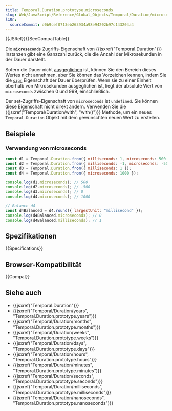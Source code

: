 ```yaml
---
title: Temporal.Duration.prototype.microseconds
slug: Web/JavaScript/Reference/Global_Objects/Temporal/Duration/microseconds
l10n:
  sourceCommit: d0b9cef0713eb263934a98e94202b97c143204a4
---
```


{{JSRef}}{{SeeCompatTable}}

Die **`microseconds`** Zugriffs-Eigenschaft von {{jsxref("Temporal.Duration")}} Instanzen gibt eine Ganzzahl zurück, die die Anzahl der Mikrosekunden in der Dauer darstellt.

Sofern die Dauer nicht [ausgeglichen](/de/docs/Web/JavaScript/Reference/Global_Objects/Temporal/Duration#duration_balancing) ist, können Sie den Bereich dieses Wertes nicht annehmen, aber Sie können das Vorzeichen kennen, indem Sie die [`sign`](/de/docs/Web/JavaScript/Reference/Global_Objects/Temporal/Duration/sign) Eigenschaft der Dauer überprüfen. Wenn sie zu einer Einheit oberhalb von Mikrosekunden ausgeglichen ist, liegt der absolute Wert von `microseconds` zwischen 0 und 999, einschließlich.

Der set-Zugriffs-Eigenschaft von `microseconds` ist `undefined`. Sie können diese Eigenschaft nicht direkt ändern. Verwenden Sie die {{jsxref("Temporal/Duration/with", "with()")}} Methode, um ein neues `Temporal.Duration` Objekt mit dem gewünschten neuen Wert zu erstellen.

## Beispiele

### Verwendung von microseconds

```js
const d1 = Temporal.Duration.from({ milliseconds: 1, microseconds: 500 });
const d2 = Temporal.Duration.from({ milliseconds: -1, microseconds: -500 });
const d3 = Temporal.Duration.from({ milliseconds: 1 });
const d4 = Temporal.Duration.from({ microseconds: 1000 });

console.log(d1.microseconds); // 500
console.log(d2.microseconds); // -500
console.log(d3.microseconds); // 0
console.log(d4.microseconds); // 1000

// Balance d4
const d4Balanced = d4.round({ largestUnit: "millisecond" });
console.log(d4Balanced.microseconds); // 0
console.log(d4Balanced.milliseconds); // 1
```

## Spezifikationen

{{Specifications}}

## Browser-Kompatibilität

{{Compat}}

## Siehe auch

- {{jsxref("Temporal.Duration")}}
- {{jsxref("Temporal/Duration/years", "Temporal.Duration.prototype.years")}}
- {{jsxref("Temporal/Duration/months", "Temporal.Duration.prototype.months")}}
- {{jsxref("Temporal/Duration/weeks", "Temporal.Duration.prototype.weeks")}}
- {{jsxref("Temporal/Duration/days", "Temporal.Duration.prototype.days")}}
- {{jsxref("Temporal/Duration/hours", "Temporal.Duration.prototype.hours")}}
- {{jsxref("Temporal/Duration/minutes", "Temporal.Duration.prototype.minutes")}}
- {{jsxref("Temporal/Duration/seconds", "Temporal.Duration.prototype.seconds")}}
- {{jsxref("Temporal/Duration/milliseconds", "Temporal.Duration.prototype.milliseconds")}}
- {{jsxref("Temporal/Duration/nanoseconds", "Temporal.Duration.prototype.nanoseconds")}}

